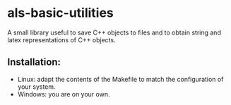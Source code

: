 # als-basic-utilities
A small library useful to save C++ objects to files and to obtain string and latex representations of C++ objects.

## Installation:
- Linux: adapt the contents of the Makefile to match the configuration of your system.
- Windows: you are on your own.

